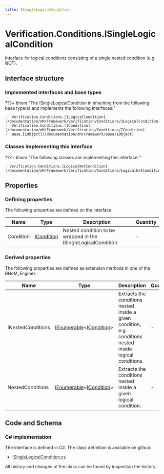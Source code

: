 ```yaml
---
title: ISingleLogicalCondition
---
```


# Verification.Conditions.ISingleLogicalCondition

Interface for logical conditions consisting of a single nested condition (e.g. NOT).

## Interface structure

### Implemented interfaces and base types

???+ bhom "The ISingleLogicalCondition in inheriting from the following base type(s) and implements the following interfaces:"

    -  Verification.Conditions.[ILogicalCondition](/documentation/oM/Framework/Verification/Conditions/ILogicalCondition)
    -  Verification.Conditions.[ICondition](/documentation/oM/Framework/Verification/Conditions/ICondition)
    -  Base.[IObject](/documentation/oM/Framework/Base/IObject)


### Classes implementing this interface

???+ bhom "The following classes are implementing this interface:"

    - Verification.Conditions.[LogicalNotCondition](/documentation/oM/Framework/Verification/Conditions/LogicalNotCondition)


## Properties



### Defining properties

The following properties are defined on the interface

| Name             | Type             | Description      | Quantity         |
|------------------|------------------|------------------|------------------|
| Condition | [ICondition](/documentation/oM/Framework/Verification/Conditions/ICondition) | Nested condition to be wrapped in the ISingleLogicalCondition. | - |


### Derived properties

The following properties are defined as extension methods in one of the BHoM_Engines

| Name             | Type             | Description      | Quantity         | Engine           |
|------------------|------------------|------------------|------------------|------------------|
| INestedConditions | [IEnumerable](https://learn.microsoft.com/en-us/dotnet/api/System.Collections.Generic.IEnumerable-1?view=netstandard-2.0)&lt;[ICondition](/documentation/oM/Framework/Verification/Conditions/ICondition)&gt; | Extracts the conditions nested inside a given condition, e.g. conditions nested inside logical conditions. | - | Verification_Engine |
| NestedConditions | [IEnumerable](https://learn.microsoft.com/en-us/dotnet/api/System.Collections.Generic.IEnumerable-1?view=netstandard-2.0)&lt;[ICondition](/documentation/oM/Framework/Verification/Conditions/ICondition)&gt; | Extracts the conditions nested inside a given logical condition. | - | Verification_Engine |


## Code and Schema

### C# implementation

The interface is defined in C#. The class definition is available on github:

- [ISingleLogicalCondition.cs](https://github.com/BHoM/BHoM/blob/develop/Verification_oM/Conditions/Interfaces/ISingleLogicalCondition.cs)

All history and changes of the class can be found by inspection the history.
